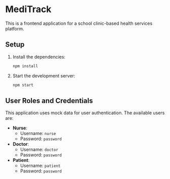 # MediTrack

This is a frontend application for a school clinic-based health services platform.

## Setup

1.  Install the dependencies:
    ```bash
    npm install
    ```
2.  Start the development server:
    ```bash
    npm start
    ```

## User Roles and Credentials

This application uses mock data for user authentication. The available users are:

*   **Nurse**:
    *   Username: `nurse`
    *   Password: `password`
*   **Doctor**:
    *   Username: `doctor`
    *   Password: `password`
*   **Patient**:
    *   Username: `patient`
    *   Password: `password`
